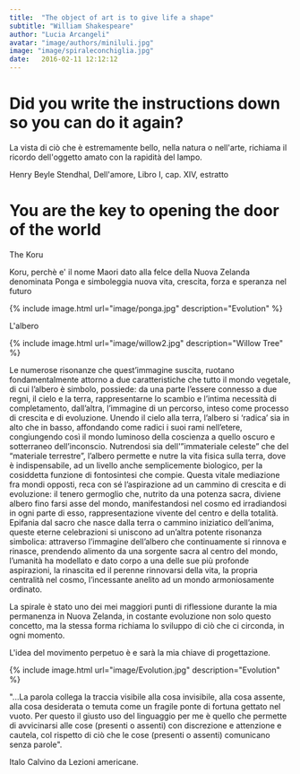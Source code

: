 ```yaml
---
title:  "The object of art is to give life a shape"
subtitle: "William Shakespeare"
author: "Lucia Arcangeli"
avatar: "image/authors/miniluli.jpg"
image: "image/spiraleconchiglia.jpg"
date:   2016-02-11 12:12:12
---
```


# Did you write the instructions down so you can do it again?

La vista di ciò che è estremamente bello, nella natura o nell'arte, richiama il ricordo dell'oggetto amato con la rapidità del lampo.

Henry Beyle Stendhal, Dell'amore, Libro I, cap. XIV, estratto

# You are the key to opening the door of the world

The Koru

Koru, perchè e' il nome Maori dato alla felce della Nuova Zelanda denominata Ponga e simboleggia nuova vita, crescita, forza e speranza nel futuro

{% include image.html url="image/ponga.jpg" description="Evolution" %}

L'albero


{% include image.html url="image/willow2.jpg" description="Willow Tree" %}


Le numerose risonanze che quest’immagine suscita, ruotano
fondamentalmente attorno a due caratteristiche che tutto il mondo
vegetale, di cui l’albero è simbolo, possiede: da una parte
l’essere connesso a due regni, il cielo e la terra, rappresentarne
lo scambio e l’intima necessità di completamento,
dall’altra, l’immagine di un percorso, inteso come processo di
crescita e di evoluzione.
Unendo il cielo alla terra, l’albero si ‘radica’ sia in alto che in
basso, affondando come radici i suoi rami nell’etere, congiungendo
così il mondo luminoso della coscienza a quello oscuro e
sotterraneo dell’inconscio. Nutrendosi sia dell'”immateriale
celeste” che del “materiale terrestre”, l’albero permette e nutre
la vita fisica sulla terra, dove è indispensabile, ad un
livello anche semplicemente biologico, per la cosiddetta funzione
di fontosintesi che compie.
Questa vitale mediazione fra mondi opposti, reca con sé
l’aspirazione ad un cammino di crescita e di evoluzione: il tenero
germoglio che, nutrito da una potenza sacra, diviene albero fino
farsi asse del mondo, manifestandosi nel cosmo ed irradiandosi in
ogni parte di esso, rappresentazione vivente del centro e della
totalità.
Epifania dal sacro che nasce dalla terra o cammino iniziatico
dell’anima, queste eterne celebrazioni si uniscono ad un’altra
potente risonanza simbolica: attraverso l’immagine dell’albero che
continuamente si rinnova e rinasce, prendendo alimento da una
sorgente sacra al centro del mondo, l’umanità ha modellato e
dato corpo a una delle sue più profonde aspirazioni, la
rinascita ed il perenne rinnovarsi della vita, la propria
centralità nel cosmo, l’incessante anelito ad un mondo
armoniosamente ordinato.

La spirale è stato uno dei mei maggiori punti di riflessione durante la mia permanenza in Nuova Zelanda, in costante evoluzione non solo questo concetto, ma la stessa forma richiama lo sviluppo di ciò che ci circonda, in ogni momento.

L'idea del movimento perpetuo è e sarà la mia chiave di progettazione.

{% include image.html url="image/Evolution.jpg" description="Evolution" %}


"...La parola collega la traccia visibile alla cosa invisibile, alla cosa assente, alla cosa desiderata o temuta come un fragile ponte di fortuna gettato nel vuoto. Per questo il giusto uso del linguaggio per me è quello che permette di avvicinarsi alle cose (presenti o assenti) con discrezione e attenzione e cautela, col rispetto di ciò che le cose (presenti o assenti) comunicano senza parole".

Italo Calvino da Lezioni americane.



